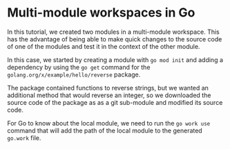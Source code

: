 # Multi-module workspaces in Go

In this tutorial, we created two modules in a multi-module workspace. This has the advantage of being able to make quick changes to the source code of one of the modules and test it in the context of the other module.

In this case, we started by creating a module with `go mod init` and adding a dependency by using the `go get` command for the `golang.org/x/example/hello/reverse` package.

The package contained functions to reverse strings, but we wanted an additional method that would reverse an integer, so we downloaded the source code of the package as as a git sub-module and modified its source code.

For Go to know about the local module, we need to run the `go work use` command that will add the path of the local module to the generated `go.work` file.
